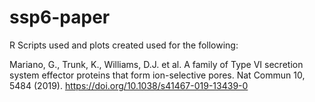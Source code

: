# ssp6-paper

R Scripts used and plots created used for the following:

Mariano, G., Trunk, K., Williams, D.J. et al. A family of Type VI secretion system effector proteins that form ion-selective pores. Nat Commun 10, 5484 (2019). https://doi.org/10.1038/s41467-019-13439-0
